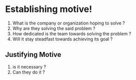 # Establishing motive!

1. What is the company or organization hoping to solve ?
2. Why are they solving the said problem ?
3. How dedicated is the team towards solving the problem ?
4. Will it stay steadfast towards achieving its goal ?

## Justifying Motive

1. is it necessary ?
2. Can they do it ?
